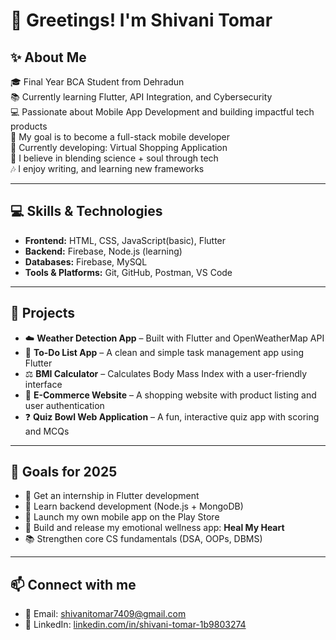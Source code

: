 # 👋 Greetings! I'm Shivani Tomar

## ✨ About Me

🎓 Final Year BCA Student from Dehradun  
📚 Currently learning Flutter, API Integration, and Cybersecurity  
💻 Passionate about Mobile App Development and building impactful tech products  
🎯 My goal is to become a full-stack mobile developer  
📝 Currently developing: Virtual Shopping Application  
🌙 I believe in blending science + soul through tech  
🎶 I enjoy writing, and learning new frameworks  

--------------------------------------------------------------------------------------

## 💻 Skills & Technologies

- **Frontend:** HTML, CSS, JavaScript(basic), Flutter  
- **Backend:** Firebase, Node.js (learning)  
- **Databases:** Firebase, MySQL  
- **Tools & Platforms:** Git, GitHub, Postman, VS Code  
--------------------------------------------------------------------------------------

## 📌 Projects

- ☁️ **Weather Detection App** – Built with Flutter and OpenWeatherMap API  
- 📝 **To-Do List App** – A clean and simple task management app using Flutter  
- ⚖️ **BMI Calculator** – Calculates Body Mass Index with a user-friendly interface  
- 🛒 **E-Commerce Website** – A shopping website with product listing and user authentication  
- ❓ **Quiz Bowl Web Application** – A fun, interactive quiz app with scoring and MCQs  
--------------------------------------------------------------------------------------

## 🎯 Goals for 2025

- 🚀 Get an internship in Flutter development  
- 🧠 Learn backend development (Node.js + MongoDB)  
- 🌟 Launch my own mobile app on the Play Store  
- 💖 Build and release my emotional wellness app: **Heal My Heart**  
- 📚 Strengthen core CS fundamentals (DSA, OOPs, DBMS)
--------------------------------------------------------------------------------------



## 📫 Connect with me

- 📧 Email: [shivanitomar7409@gmail.com](mailto:shivanitomar7409@gmail.com)  
- 💼 LinkedIn: [linkedin.com/in/shivani-tomar-1b9803274](https://www.linkedin.com/in/shivani-tomar-1b9803274)

